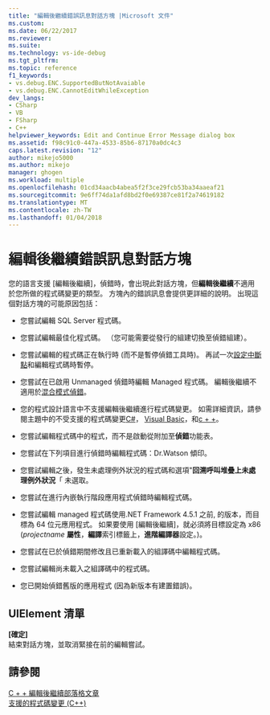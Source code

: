 ```yaml
---
title: "編輯後繼續錯誤訊息對話方塊 |Microsoft 文件"
ms.custom: 
ms.date: 06/22/2017
ms.reviewer: 
ms.suite: 
ms.technology: vs-ide-debug
ms.tgt_pltfrm: 
ms.topic: reference
f1_keywords:
- vs.debug.ENC.SupportedButNotAvaiable
- vs.debug.ENC.CannotEditWhileException
dev_langs:
- CSharp
- VB
- FSharp
- C++
helpviewer_keywords: Edit and Continue Error Message dialog box
ms.assetid: f98c91c0-447a-4533-85b6-87170a0dc4c3
caps.latest.revision: "12"
author: mikejo5000
ms.author: mikejo
manager: ghogen
ms.workload: multiple
ms.openlocfilehash: 01cd34aacb4abea5f2f3ce29fcb53ba34aaeaf21
ms.sourcegitcommit: 9e6ff74da1afd8bd2f0e69387ce81f2a74619182
ms.translationtype: MT
ms.contentlocale: zh-TW
ms.lasthandoff: 01/04/2018
---
```

# <a name="edit-and-continue-error-message-dialog-box"></a>編輯後繼續錯誤訊息對話方塊
您的語言支援 [編輯後繼續]，偵錯時，會出現此對話方塊，但**編輯後繼續**不適用於您所做的程式碼變更的類型。 方塊內的錯誤訊息會提供更詳細的說明。 出現這個對話方塊的可能原因包括：  

-   您嘗試編輯 SQL Server 程式碼。

-   您嘗試編輯最佳化程式碼。 （您可能需要從發行的組建切換至偵錯組建）。

-   您嘗試編輯的程式碼正在執行時 (而不是暫停偵錯工具時)。 再試一次[設定中斷點](../debugger/using-breakpoints.md)和編輯程式碼時暫停。

-   您嘗試在已啟用 Unmanaged 偵錯時編輯 Managed 程式碼。 編輯後繼續不適用於[混合模式偵錯](../debugger/how-to-debug-in-mixed-mode.md)。

-   您的程式設計語言中不支援編輯後繼續進行程式碼變更。 如需詳細資訊，請參閱主題中的不受支援的程式碼變更[C#](../debugger/supported-code-changes-csharp.md)， [Visual Basic](../debugger/unsupported-edits-in-visual-basic-edit-and-continue.md)，和[c + +](../debugger/supported-code-changes-cpp.md)。
  
-   您嘗試編輯程式碼中的程式，而不是啟動從附加至**偵錯**功能表。  
  
-   您嘗試在下列項目進行偵錯時編輯程式碼：Dr.Watson 傾印。  
  
-   您嘗試編輯之後，發生未處理例外狀況的程式碼和選項"**回溯呼叫堆疊上未處理例外狀況**「 未選取。  
  
-   您嘗試在進行內嵌執行階段應用程式偵錯時編輯程式碼。
  
-   您嘗試編輯 managed 程式碼使用.NET Framework 4.5.1 之前, 的版本，而目標為 64 位元應用程式。 如果要使用 [編輯後繼續]，就必須將目標設定為 x86  (*projectname* **屬性**，**編譯**索引標籤上，**進階編譯器**設定。)。  
  
-   您嘗試在已於偵錯期間修改且已重新載入的組譯碼中編輯程式碼。  
  
-   您嘗試編輯尚未載入之組譯碼中的程式碼。  
  
-   您已開始偵錯舊版的應用程式 (因為新版本有建置錯誤)。
  
## <a name="uielement-list"></a>UIElement 清單  
 **[確定]**  
 結束對話方塊，並取消緊接在前的編輯嘗試。  
  
## <a name="see-also"></a>請參閱  
 [C + + 編輯後繼續部落格文章](https://blogs.msdn.microsoft.com/vcblog/2016/07/01/c-edit-and-continue-in-visual-studio-2015-update-3/)  
 [支援的程式碼變更 (C++)](../debugger/supported-code-changes-cpp.md)